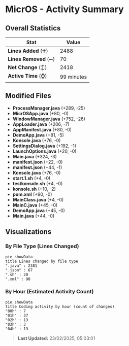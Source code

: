 # MicrOS - Activity Summary 

## Overall Statistics

| Stat                   | Value                                                             |
| ---------------------- | ----------------------------------------------------------------- |
| **Lines Added** (➕)   | 2488                                          |
| **Lines Removed** (➖) | 70                                        |
| **Net Change** (↕)    | 2418                |
| **Active Time** (⌚)   | 99 minutes |


## Modified Files
- **ProcessManager.java** (+289, -25)
- **MicrOSApp.java** (+80, -0)
- **WindowManager.java** (+752, -26)
- **AppLoader.java** (+206, -7)
- **AppManifest.java** (+80, -0)
- **DemoApp.java** (+81, -5)
- **Konsole.java** (+76, -0)
- **SettingsDialog.java** (+192, -1)
- **LaunchOptions.java** (+20, -0)
- **Main.java** (+324, -3)
- **manifest.json** (+22, -0)
- **manifest.json** (+44, -1)
- **Konsole.java** (+76, -0)
- **start.1.sh** (+4, -0)
- **testkonsole.sh** (+4, -0)
- **konsole.sh** (+10, -2)
- **pom.xml** (+90, -0)
- **MainClass.java** (+4, -0)
- **MainC.java** (+45, -0)
- **DemoApp.java** (+45, -0)
- **Main.java** (+44, -0)

## Visualizations

### By File Type (Lines Changed)

```mermaid
pie showData
title Lines changed by file type
".java" : 2381
".json" : 67
".sh" : 20
".xml" : 90
```

### By Hour (Estimated Activity Count)

```mermaid
pie showData
title Coding activity by hour (count of changes)
"00h" : 7
"01h" : 37
"02h" : 13
"03h" : 3
"04h" : 13
```


> **Last Updated:** 23/02/2025, 05:03:01